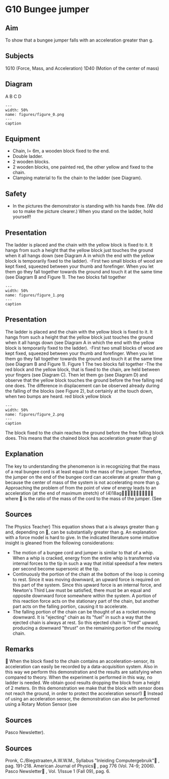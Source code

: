 # G10 Bungee jumper 
    
  
## Aim   
 To show that a bungee jumper falls with an acceleration greater than g.    
  
## Subjects   
 1G10 (Force, Mass, and Acceleration) 1D40 (Motion of the center of mass)   
  
## Diagram   
 A                   B                     C                   D   
```{figure} figures/figure_0.png  
---  
width: 50%  
name: figures/figure_0.png  
---  
caption  
``` 
    
  
## Equipment   
 
 *  Chain, l= 6m, a wooden block fixed to the end. 
 *  Double ladder. 
 *  2 wooden blocks. 
 *  2 wooden blocks, one painted red, the other yellow and fixed to the chain. 
 *  Clamping material to fix the chain to the ladder (see Diagram).   
  
## Safety   
 
 *  In the pictures the demonstrator is standing with his hands free. (We did so to make the picture clearer.) When you stand on the ladder, hold yourself!
     
  
## Presentation   
 The ladder is placed and the chain with the yellow block is fixed to it. It hangs from such a height that the yellow block just touches the ground when it all hangs down (see Diagram A in which the end with the yellow block is temporarily fixed to the ladder). -First two small blocks of wood are kept fixed, squeezed between your thumb and forefinger. When you let them go they fall together towards the ground and touch it at the same time (see Diagram B and Figure 1). The two blocks fall together   
```{figure} figures/figure_1.png  
---  
width: 50%  
name: figures/figure_1.png  
---  
caption  
``` 
     
  
## Presentation   
 The ladder is placed and the chain with the yellow block is fixed to it. It hangs from such a height that the yellow block just touches the ground when it all hangs down (see Diagram A in which the end with the yellow block is temporarily fixed to the ladder). -First two small blocks of wood are kept fixed, squeezed between your thumb and forefinger. When you let them go they fall together towards the ground and touch it at the same time (see Diagram B and Figure 1).                                      Figure 1 The two blocks fall together  -The the red block and the yellow block, that is fixed to the chain, are held between your fingers (see Diagram C). Then let them go (see Diagram D) and observe that the yellow block touches the ground before the free falling red one does. The difference in displacement can be observed already during the falling of the blocks (see Figure 2), but certainly at the touch down, when two bumps are heard.  red block     yellow  block   
```{figure} figures/figure_2.png  
---  
width: 50%  
name: figures/figure_2.png  
---  
caption  
``` 
 The block fixed to the chain reaches the ground before the free falling block does.   This means that the chained block has acceleration greater than g!    
  
## Explanation   
 The key to understanding the phenomenon is in recognizing that the mass of a real bungee cord is at least equal to the mass of the jumper. Therefore, the jumper on the end of the bungee cord can accelerate at greater than g because the center of mass of the system is not accelerating more than g.  Approaching the problem of from the point of view of energy leads to an acceleration (at the end of maximum stretch) of (4)18ag where  is the ratio of the mass of the cord to the mass of the jumper. (See   
  
## Sources   
 The Physics Teacher) This equation shows that a is always greater than g and, depending on , can be substantially greater than g. An explanation with a force model is hard to give. In the indicated literature some intuitive insight is gleaned from the following considerations: 
 *  The motion of a bungee cord and jumper is similar to that of a whip. When a whip is cracked, energy from the entire whip is transferred via internal forces to the tip in such a way that initial speedsof a few meters per second become supersonic at the tip. 
 *  Continuously the portion of the chain at the bottom of the loop is coming to rest. Since it was moving downward, an upward force is required on this part of the system. Since this upward force is an internal force, and Newton's Third Law must be satisfied, there must be an equal and opposite downward force somewhere within the system. A portion of this reaction force acts on the stationary part of the chain, but another part acts on the falling portion, causing it to accelerate. 
 *  The falling portion of the chain can be thought of as a rocket moving downward. It is "ejecting" chain as its "fuel" in such a way that the ejected chain is always at rest. So this ejected chain is "fired" upward, producing a downward "thrust" on the remaining portion of the moving chain.
   
  
## Remarks   
  When the block fixed to the chain contains an acceleration-sensor, its acceleration can easily be recorded by a data-acquisition system. Also in this way we perform this demonstration and the results are satisfying when compared to theory. When the experiment is performed in this way, no ladder is needed. We obtain good results dropping the block from a height of 2 meters. (In this demonstration we make that the block with sensor does not reach the ground, in order to protect the acceleration sensor!)  Instead of using an acceleration sensor, the demonstration can also be performed using a Rotary Motion Sensor (see   
  
## Sources   
 Pasco Newsletter).   
  
## Sources   
 Pronk, C./Biegstraaten,A.W.W.M., Syllabus "Inleiding Computergebruik" , pag. 191-218. American Journal of Physics , pag 776 (Vol. 74-9; 2006). Pasco Newsletter , Vol. 1/Issue 1 (Fall 09), pag. 6.  
